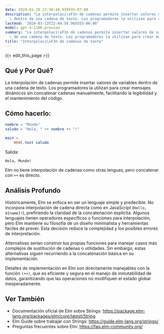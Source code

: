 ```yaml
---
date: 2024-01-20 17:50:48.939595-07:00
description: "La interpolaci\xF3n de cadenas permite insertar valores de variables\
  \ dentro de una cadena de texto. Los programadores la utilizan para crear mensajes\u2026"
lastmod: '2024-03-13T22:44:58.965553-06:00'
model: gpt-4-1106-preview
summary: "La interpolaci\xF3n de cadenas permite insertar valores de variables dentro\
  \ de una cadena de texto. Los programadores la utilizan para crear mensajes\u2026"
title: "Interpolaci\xF3n de cadenas de texto"
---
```


{{< edit_this_page >}}

## Qué y Por Qué?
La interpolación de cadenas permite insertar valores de variables dentro de una cadena de texto. Los programadores la utilizan para crear mensajes dinámicos sin concatenar cadenas manualmente, facilitando la legibilidad y el mantenimiento del código.

## Cómo hacerlo:
```Elm
nombre = "Mundo"
saludo = "Hola, " ++ nombre ++ "!"

main =
    Html.text saludo
```
Salida:
```
Hola, Mundo!
```

Elm no tiene interpolación de cadenas como otras lenguas, pero concatenar con `++` es directo.

## Análisis Profundo
Históricamente, Elm se enfoca en ser un lenguaje simple y predecible. No incorpora interpolación de cadena directa como en JavaScript (`Hello, ${name}!`), prefiriendo la claridad de la concatenación explícita. Algunos lenguajes tienen operadores específicos o funciones para interpolación, pero Elm mantiene su filosofía de un diseño minimalista y herramientas fáciles de prever. Esta decisión reduce la complejidad y los posibles errores de interpretación.

Alternativas serían construir tus propias funciones para manejar casos más complejos de sustitución de cadenas o utilidades. Sin embargo, estas alternativas siguen recurriendo a la concatenación básica en su implementación.

Detalles de implementación en Elm son directamente manejables con la función `(++)`, que es eficiente y segura en el manejo de inmutabilidad de datos, garantizando que las operaciones no modifiquen el estado global inesperadamente.

## Ver También
- Documentación oficial de Elm sobre Strings: https://package.elm-lang.org/packages/elm/core/latest/String
- Elm Guide sobre trabajar con Strings: https://guide.elm-lang.org/strings/
- Preguntas frecuentes sobre Elm: https://faq.elm-community.org/
